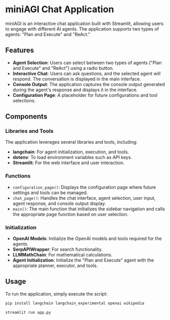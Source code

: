 # miniAGI Chat Application

miniAGI is an interactive chat application built with Streamlit, allowing users to engage with different AI agents. The application supports two types of agents: "Plan and Execute" and "ReAct."

## Features

- **Agent Selection**: Users can select between two types of agents ("Plan and Execute" and "ReAct") using a radio button.
- **Interactive Chat**: Users can ask questions, and the selected agent will respond. The conversation is displayed in the main interface.
- **Console Output**: The application captures the console output generated during the agent's response and displays it in the interface.
- **Configuration Page**: A placeholder for future configurations and tool selections.

## Components

### Libraries and Tools

The application leverages several libraries and tools, including:

- **langchain**: For agent initialization, execution, and tools.
- **dotenv**: To load environment variables such as API keys.
- **Streamlit**: For the web interface and user interaction.

### Functions

- `configuration_page()`: Displays the configuration page where future settings and tools can be managed.
- `chat_page()`: Handles the chat interface, agent selection, user input, agent response, and console output display.
- `main()`: The main function that initializes the sidebar navigation and calls the appropriate page function based on user selection.

### Initialization

- **OpenAI Models**: Initialize the OpenAI models and tools required for the agents.
- **SerpAPIWrapper**: For search functionality.
- **LLMMathChain**: For mathematical calculations.
- **Agent Initialization**: Initialize the "Plan and Execute" agent with the appropriate planner, executor, and tools.

## Usage

To run the application, simply execute the script:
``` bash
pip install langchain langchain_experimental openai wikipedia 
```
```bash
streamlit run app.py
```
